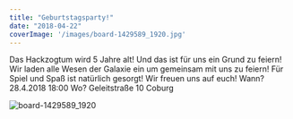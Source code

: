 ```yaml
---
title: "Geburtstagsparty!"
date: "2018-04-22"
coverImage: '/images/board-1429589_1920.jpg'
---
```


Das Hackzogtum wird 5 Jahre alt! Und das ist für uns ein Grund zu feiern! Wir laden alle Wesen der Galaxie ein um gemeinsam mit uns zu feiern! Für Spiel und Spaß ist natürlich gesorgt! Wir freuen uns auf euch! Wann? 28.4.2018 18:00 Wo? Geleitstraße 10 Coburg

![board-1429589_1920](/images/board-1429589_1920.jpg)
